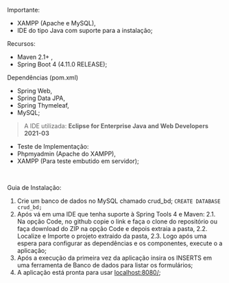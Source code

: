 
Importante:
- XAMPP (Apache e MySQL),
- IDE do tipo Java com suporte para a instalação;

Recursos:
 - Maven 2.1+ ,
 - Spring Boot 4 (4.11.0 RELEASE);

 
 Dependências (pom.xml)
- Spring Web,
- Spring Data JPA,
- Spring Thymeleaf,
- MySQL;
 
> A IDE utilizada: **Eclipse for Enterprise Java and Web Developers 2021-03** 

- Teste de Implementação:
 - Phpmyadmin (Apache do XAMPP),
 - XAMPP (Para teste embutido em servidor);

<br>

Guia de Instalação:
1. Crie um banco de dados no MySQL chamado crud_bd; 
`CREATE DATABASE crud_bd;`
2. Após vá em uma IDE que tenha suporte à Spring Tools 4 e Maven:
 2.1. Na opção Code, no github copie o link e faça o clone do repositório ou faça download do ZIP na opção Code e depois extraia a pasta,
 2.2. Localize e Importe o projeto extraido da pasta,
 2.3. Logo após uma espera para configurar as dependências e os componentes, execute o a aplicação;
3. Após a execução da primeira vez da aplicação insira os INSERTS em uma ferramenta de Banco de dados para listar os formulários;
4. A aplicação está pronta para usar [localhost:8080/](localhost:8080/ "localhost:8080/");
